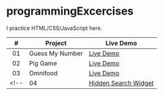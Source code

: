 # programmingExcercises

I practice HTML/CSS/JavaScript here.

|  #  | Project                                                                                                                     | Live Demo                                                                         |
| :-: | --------------------------------------------------------------------------------------------------------------------------- | --------------------------------------------------------------------------------- |
| 01  | Guess My Number                             | <a href="https://gongyr.github.io/programmingExcercises/Guess-My-Number/index.html" target="_blank">Live Demo</a>            |
| 02  | Pig Game                              | <a href="https://gongyr.github.io/programmingExcercises/Pig-game/index.html" target="_blank">Live Demo</a>
| 03  | Omnifood                       | <a href="https://gongyr.github.io/programmingExcercises/Omnifood/index.html" target="_blank">Live Demo</a>|
<!-- | 04  | [Hidden Search Widget](https://github.com/bradtraversy/50projects50days/tree/master/hidden-search)                          | [Live Demo](https://50projects50days.com/projects/hidden-search-widget/)    -->   
